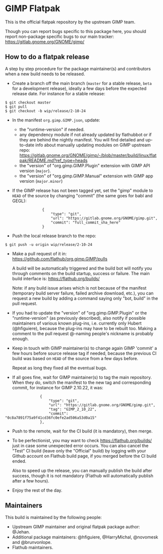 # GIMP Flatpak

This is the official flatpak repository by the upstream GIMP team.

Though you can report bugs specific to this package here, you should
report non-package specific bugs to our main tracker:
https://gitlab.gnome.org/GNOME/gimp/

## How to do a flatpak release

A step by step procedure for the package maintainer(s) and contributors
when a new build needs to be released.

* Create a branch off the main branch (`master` for a stable release,
  `beta` for a development release), ideally a few days before the
  expected release date. For instance for a stable release:

```
$ git checkout master
$ git pull
$ git checkout -b wip/release/2-10-24
```

* In the manifest `org.gimp.GIMP.json`, update:

  - the "runtime-version" if needed.
  - any dependency module if not already updated by flathubbot or if they are
    behind the nightly manifest. You will find detailed and up-to-date info about
    manually updating modules on GIMP upstream repo: https://gitlab.gnome.org/GNOME/gimp/-/blob/master/build/linux/flatpak/README.md?ref_type=heads
  - the "version" of "org.gimp.GIMP.Plugin" extension with GIMP API version (`major`).
  - the "version" of "org.gimp.GIMP.Manual" extension with GIMP app version (`major.minor`)

* If the GIMP release has not been tagged yet, set the "gimp" module to
  `HEAD` of the source by changing "commit" (the same goes for babl and GEGL):

```
                 {
                     "type": "git",
                     "url": "https://gitlab.gnome.org/GNOME/gimp.git",
                     "commit": "full_commit_sha_here"
                 }
```

* Push the local release branch to the repo:

```
$ git push -u origin wip/release/2-10-24
```

* Make a pull request of it in: https://github.com/flathub/org.gimp.GIMP/pulls
  
  A build will be automatically triggered and the build bot will notify
  you through comments on the build startup, success or failure.
  The main build interface is: https://flathub.org/builds/

  Note: if any build issue arises which is not because of the manifest
  (temporary build server failure, failed archive download, etc.), you
  can request a new build by adding a command saying only "bot, build"
  in the pull request.

* If you had to update the "version" of "org.gimp.GIMP.Plugin" or the
  "runtime-version" (as previously described), also notify if possible
  maintainers of various known plug-ins, i.e. currently only Hubert
  (@hfiguiere), because the plug-ins may have to be rebuilt too. Making
  a comment to the pull request @-naming people's nickname is probably
  enough.

* Keep in touch with GIMP maintainer(s) to change again GIMP 'commit'
  a few hours before source release tag if needed, because the previous
  CI build was based on `HEAD` of the source from a few days before.

  Repeat as long they fixed all the eventual bugs.

* If all goes fine, wait for GIMP maintainer(s) to tag the main
  repository. When they do, switch the manifest to the new tag and
  corresponding commit, for instance for GIMP 2.10.22, it was:

```
                {
                    "type": "git",
                    "url": "https://gitlab.gnome.org/GNOME/gimp.git",
                    "tag": "GIMP_2_10_22",
                    "commit": "0c8a7891f75a9f41cd36fc0efe2ad506a53d0a15"
                },
```

* Push to the remote, wait for the CI build (it is mandatory), then merge.

* To be perfectionist, you may want to check https://flathub.org/builds/
  just in case some unexpected error occurs. You can also cancel the
  "Test" CI build (leave only the "Official" build) by logging with your
  Github account on Flathub build page, if you merged before the CI
  build ended.

  Also to speed up the release, you can manually publish the build after
  success, though it is not mandatory (Flathub will automatically
  publish after a few hours).

* Enjoy the rest of the day.

## Maintainers

This build is maintained by the following people:

* Upstream GIMP maintainer and original flatpak package author: @Jehan.
* Additional package maintainers: @hfiguiere, @HarryMichal, @novomesk and
  @brunvonlope.
* Flathub maintainers.
